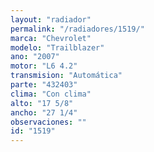 ```yaml
---
layout: "radiador"
permalink: "/radiadores/1519/"
marca: "Chevrolet"
modelo: "Trailblazer"
ano: "2007"
motor: "L6 4.2"
transmision: "Automática"
parte: "432403"
clima: "Con clima"
alto: "17 5/8"
ancho: "27 1/4"
observaciones: ""
id: "1519"
---
```


